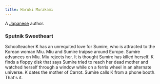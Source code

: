 ```yaml
---
title: Haruki Murakami
---
```


A [Japanese](../index.html) author.

### Sputnik Sweetheart

Schoolteacher K has an unrequited love for Sumire, who is attracted to the Korean woman Miu. Miu and Sumire traipse around Europe. Sumire advances on Miu. Miu rejects her. It is thought Sumire has killed herself. K finds a floppy disk that says Sumire tried to reach her dead mother and watched herself through a window while on a ferris wheel in an alternate universe. K dates the mother of Carrot. Sumire calls K from a phone booth. That's it.
